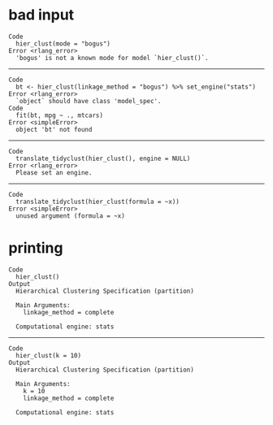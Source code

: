 # bad input

    Code
      hier_clust(mode = "bogus")
    Error <rlang_error>
      'bogus' is not a known mode for model `hier_clust()`.

---

    Code
      bt <- hier_clust(linkage_method = "bogus") %>% set_engine("stats")
    Error <rlang_error>
      `object` should have class 'model_spec'.
    Code
      fit(bt, mpg ~ ., mtcars)
    Error <simpleError>
      object 'bt' not found

---

    Code
      translate_tidyclust(hier_clust(), engine = NULL)
    Error <rlang_error>
      Please set an engine.

---

    Code
      translate_tidyclust(hier_clust(formula = ~x))
    Error <simpleError>
      unused argument (formula = ~x)

# printing

    Code
      hier_clust()
    Output
      Hierarchical Clustering Specification (partition)
      
      Main Arguments:
        linkage_method = complete
      
      Computational engine: stats 
      

---

    Code
      hier_clust(k = 10)
    Output
      Hierarchical Clustering Specification (partition)
      
      Main Arguments:
        k = 10
        linkage_method = complete
      
      Computational engine: stats 
      

